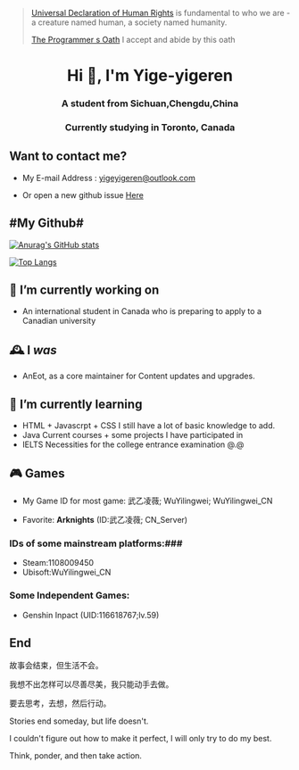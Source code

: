 > [Universal Declaration of Human Rights](https://www.un.org/en/about-us/universal-declaration-of-human-rights) is fundamental to who we are - a creature named human, a society named humanity.
> 
> [The Programmer s Oath](https://github.com/yige-yigeren/The-Programmer-s-Oath/blob/main/README.md) I accept and abide by this oath
<h1 align="center">Hi 👋, I'm Yige-yigeren</h1>
<h3 align="center">A student from Sichuan,Chengdu,China</h3>
<h3 align="center">Currently studying in Toronto, Canada</h3>

## Want to contact me?

- My E-mail Address : yigeyigeren@outlook.com

- Or open a new github issue [Here](https://github.com/yige-yigeren/yige-yigeren/issues)

## #My Github#

[![Anurag's GitHub stats](https://github-readme-stats.vercel.app/api?username=yige-yigeren)](https://github.com/anuraghazra/github-readme-stats)

[![Top Langs](https://github-readme-stats.vercel.app/api/top-langs/?username=yige-yigeren&layout=compact)](https://github.com/yige-yigeren/github-readme-stats)

## 🔭 I’m currently working on
- An international student in Canada who is preparing to apply to a Canadian university

## 🕰 I _was_
- AnEot, as a core maintainer for Content updates and upgrades.

## 🌱 I’m currently learning
- HTML + Javascrpt + CSS I still have a lot of basic knowledge to add.
- Java Current courses + some projects I have participated in
- IELTS Necessities for the college entrance examination @.@

## 🎮 Games
- My Game ID for most game: 武乙凌薇; WuYilingwei; WuYilingwei_CN
  
- Favorite: **Arknights** (ID:武乙凌薇; CN_Server)

### IDs of some mainstream platforms:###
- Steam:1108009450
- Ubisoft:WuYilingwei_CN

### Some Independent Games: ###
- Genshin Inpact (UID:116618767;lv.59)

## End

故事会结束，但生活不会。

我想不出怎样可以尽善尽美，我只能动手去做。

要去思考，去想，然后行动。

Stories end someday, but life doesn't.

I couldn't figure out how to make it perfect, I will only try to do my best.

Think, ponder, and then take action.
